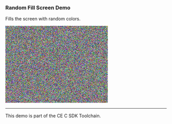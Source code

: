 ### Random Fill Screen Demo

Fills the screen with random colors.

![Screenshot](screenshot.png)

---

This demo is part of the CE C SDK Toolchain.
